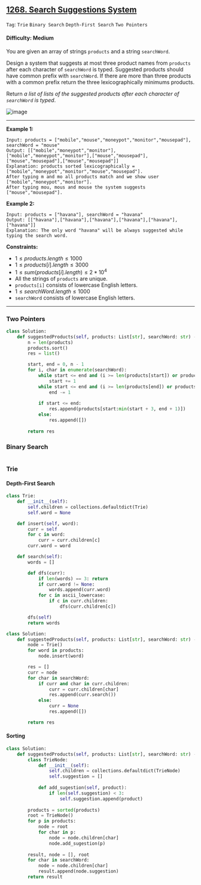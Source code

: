 ## [1268. Search Suggestions System](https://leetcode.com/problems/search-suggestions-system)

```Tag```: ```Trie``` ```Binary Search``` ```Depth-First Search``` ```Two Pointers```

#### Difficulty: Medium

You are given an array of strings ```products``` and a string ```searchWord```.

Design a system that suggests at most three product names from ```products``` after each character of ```searchWord``` is typed. Suggested products should have common prefix with ```searchWord```. If there are more than three products with a common prefix return the three lexicographically minimums products.

Return _a list of lists of the suggested products after each character of ```searchWord``` is typed_.

![image](https://github.com/quananhle/Python/assets/35042430/e0aa9e7e-07bc-4478-b8f7-02fcc52d14ed)

---

__Example 1:__
```
Input: products = ["mobile","mouse","moneypot","monitor","mousepad"], searchWord = "mouse"
Output: [["mobile","moneypot","monitor"],["mobile","moneypot","monitor"],["mouse","mousepad"],["mouse","mousepad"],["mouse","mousepad"]]
Explanation: products sorted lexicographically = ["mobile","moneypot","monitor","mouse","mousepad"].
After typing m and mo all products match and we show user ["mobile","moneypot","monitor"].
After typing mou, mous and mouse the system suggests ["mouse","mousepad"].
```

__Example 2:__
```
Input: products = ["havana"], searchWord = "havana"
Output: [["havana"],["havana"],["havana"],["havana"],["havana"],["havana"]]
Explanation: The only word "havana" will be always suggested while typing the search word.
```

__Constraints:__

- $1 \le products.length \le 1000$
- $1 \le products[i].length \le 3000$
- $1 \le sum(products[i].length) \le 2 * 10^{4}$
- All the strings of ```products``` are unique.
- ```products[i]``` consists of lowercase English letters.
- $1 \le searchWord.length \le 1000$
- ```searchWord``` consists of lowercase English letters.

---

### Two Pointers

```Python
class Solution:
    def suggestedProducts(self, products: List[str], searchWord: str) -> List[List[str]]:
        n = len(products)
        products.sort()
        res = list()

        start, end = 0, n - 1
        for i, char in enumerate(searchWord):
            while start <= end and (i >= len(products[start]) or products[start][i] < char):
                start += 1
            while start <= end and (i >= len(products[end]) or products[end][i] > char):
                end -= 1
            
            if start <= end:
                res.append(products[start:min(start + 3, end + 1)])
            else:
                res.append([])
        
        return res
```

### Binary Search

```Python

```

### Trie

#### Depth-First Search

```Python
class Trie:
    def __init__(self):
        self.children = collections.defaultdict(Trie)
        self.word = None

    def insert(self, word):
        curr = self
        for c in word:
            curr = curr.children[c]
        curr.word = word

    def search(self):
        words = []

        def dfs(curr):
            if len(words) == 3: return
            if curr.word != None:
                words.append(curr.word)
            for c in ascii_lowercase:
                if c in curr.children:
                    dfs(curr.children[c])

        dfs(self)
        return words

class Solution:
    def suggestedProducts(self, products: List[str], searchWord: str) -> List[List[str]]:
        node = Trie()
        for word in products:
            node.insert(word)

        res = []
        curr = node
        for char in searchWord:
            if curr and char in curr.children:
                curr = curr.children[char]
                res.append(curr.search())
            else:
                curr = None
                res.append([])

        return res
```

#### Sorting

```Python
class Solution:
    def suggestedProducts(self, products: List[str], searchWord: str) -> List[List[str]]:
        class TrieNode:
            def __init__(self):
                self.children = collections.defaultdict(TrieNode)
                self.suggestion = []
            
            def add_sugestion(self, product):
                if len(self.suggestion) < 3:
                    self.suggestion.append(product)
        
        products = sorted(products)
        root = TrieNode()
        for p in products:
            node = root
            for char in p:
                node = node.children[char]
                node.add_sugestion(p)
        
        result, node = [], root
        for char in searchWord:
            node = node.children[char]
            result.append(node.suggestion)
        return result
```


